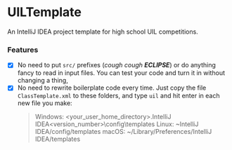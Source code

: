 # UILTemplate

An IntelliJ IDEA project template for high school UIL competitions.

### Features

- [X] No need to put `src/` prefixes (_cough cough **ECLIPSE**_) or do anything fancy to read in input files. You can test your code and turn it in without changing a thing,
- [X] No need to rewrite boilerplate code every time. Just copy the file `ClassTemplate.xml` to these folders, and type `uil` and hit enter in each new file you make:
    > Windows: <your_user_home_directory>\.IntelliJ IDEA<version_number>\config\templates
    > Linux: ~IntelliJ IDEA<version>/config/templates
    > macOS: ~/Library/Preferences/IntelliJ IDEA<version>/templates
